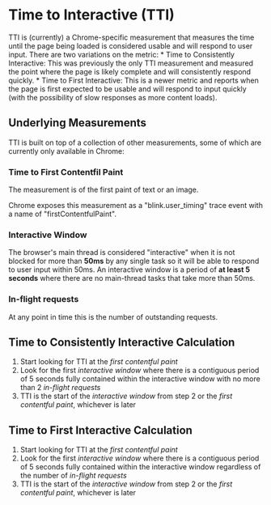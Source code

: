 # Time to Interactive (TTI)
TTI is (currently) a Chrome-specific measurement that measures the time until the page being loaded is considered usable and will respond to user input.  There are two variations on the metric:
    * Time to Consistently Interactive: This was previously the only TTI measurement and measured the point where the page is likely complete and will consistently respond quickly.
    * Time to First Interactive: This is a newer metric and reports when the page is first expected to be usable and will respond to input quickly (with the possibility of slow responses as more content loads).

## Underlying Measurements
TTI is built on top of a collection of other measurements, some of which are currently only available in Chrome:

### Time to First Contentfil Paint
The measurement is of the first paint of text or an image.

Chrome exposes this measurement as a "blink.user_timing" trace event with a name of "firstContentfulPaint".  

### Interactive Window
The browser's main thread is considered "interactive" when it is not blocked for more than **50ms** by any single task so it will be able to respond to user input within 50ms.  An interactive window is a period of **at least 5 seconds** where there are no main-thread tasks that take more than 50ms.

### In-flight requests
At any point in time this is the number of outstanding requests.

## Time to Consistently Interactive Calculation
1. Start looking for TTI at the *first contentful paint*
2. Look for the first *interactive window* where there is a contiguous period of 5 seconds fully contained within the interactive window with no more than 2 *in-flight requests*
3. TTI is the start of the *interactive window* from step 2 or the *first contentful paint*, whichever is later

## Time to First Interactive Calculation
1. Start looking for TTI at the *first contentful paint*
2. Look for the first *interactive window* where there is a contiguous period of 5 seconds fully contained within the interactive window regardless of the number of *in-flight requests*
3. TTI is the start of the *interactive window* from step 2 or the *first contentful paint*, whichever is later